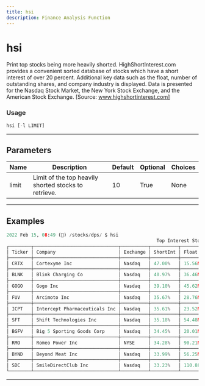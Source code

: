 ```yaml
---
title: hsi
description: Finance Analysis Function
---
```


# hsi

Print top stocks being more heavily shorted. HighShortInterest.com provides a convenient sorted database of stocks which have a short interest of over 20 percent. Additional key data such as the float, number of outstanding shares, and company industry is displayed. Data is presented for the Nasdaq Stock Market, the New York Stock Exchange, and the American Stock Exchange. [Source: www.highshortinterest.com]

### Usage

```python
hsi [-l LIMIT]
```

---

## Parameters

| Name | Description | Default | Optional | Choices |
| ---- | ----------- | ------- | -------- | ------- |
| limit | Limit of the top heavily shorted stocks to retrieve. | 10 | True | None |


---

## Examples

```python
2022 Feb 15, 08:49 (🦋) /stocks/dps/ $ hsi
                                                       Top Interest Stocks
┌────────┬───────────────────────────────┬──────────┬──────────┬─────────┬─────────┬────────────────────────────────────────────┐
│ Ticker │ Company                       │ Exchange │ ShortInt │ Float   │ Outstd  │ Industry                                   │
├────────┼───────────────────────────────┼──────────┼──────────┼─────────┼─────────┼────────────────────────────────────────────┤
│ CRTX   │ Cortexyme Inc                 │ Nasdaq   │ 47.00%   │ 15.56M  │ 29.88M  │ Biotechnology & Medical Research           │
├────────┼───────────────────────────────┼──────────┼──────────┼─────────┼─────────┼────────────────────────────────────────────┤
│ BLNK   │ Blink Charging Co             │ Nasdaq   │ 40.97%   │ 36.46M  │ 42.20M  │ Utilities - Electric                       │
├────────┼───────────────────────────────┼──────────┼──────────┼─────────┼─────────┼────────────────────────────────────────────┤
│ GOGO   │ Gogo Inc                      │ Nasdaq   │ 39.10%   │ 45.62M  │ 109.95M │ Communications Services                    │
├────────┼───────────────────────────────┼──────────┼──────────┼─────────┼─────────┼────────────────────────────────────────────┤
│ FUV    │ Arcimoto Inc                  │ Nasdaq   │ 35.67%   │ 28.76M  │ 37.64M  │ Auto & Truck Manufacturers                 │
├────────┼───────────────────────────────┼──────────┼──────────┼─────────┼─────────┼────────────────────────────────────────────┤
│ ICPT   │ Intercept Pharmaceuticals Inc │ Nasdaq   │ 35.61%   │ 23.52M  │ 29.55M  │ Biotechnology & Medical Research           │
├────────┼───────────────────────────────┼──────────┼──────────┼─────────┼─────────┼────────────────────────────────────────────┤
│ SFT    │ Shift Technologies Inc        │ Nasdaq   │ 35.18%   │ 54.48M  │ 81.31M  │ Retailers - Auto Vehicles, Parts & Service │
├────────┼───────────────────────────────┼──────────┼──────────┼─────────┼─────────┼────────────────────────────────────────────┤
│ BGFV   │ Big 5 Sporting Goods Corp     │ Nasdaq   │ 34.45%   │ 20.01M  │ 22.31M  │ Retailers - Miscellaneous Specialty        │
├────────┼───────────────────────────────┼──────────┼──────────┼─────────┼─────────┼────────────────────────────────────────────┤
│ RMO    │ Romeo Power Inc               │ NYSE     │ 34.28%   │ 90.21M  │ 134.46M │ Electrical Components & Equipment          │
├────────┼───────────────────────────────┼──────────┼──────────┼─────────┼─────────┼────────────────────────────────────────────┤
│ BYND   │ Beyond Meat Inc               │ Nasdaq   │ 33.99%   │ 56.25M  │ 63.33M  │ Food Processing                            │
├────────┼───────────────────────────────┼──────────┼──────────┼─────────┼─────────┼────────────────────────────────────────────┤
│ SDC    │ SmileDirectClub Inc           │ Nasdaq   │ 33.23%   │ 110.88M │ 119.14M │ Medical Equipment, Supplies & Distribution │
└────────┴───────────────────────────────┴──────────┴──────────┴─────────┴─────────┴────────────────────────────────────────────┘
```
---
